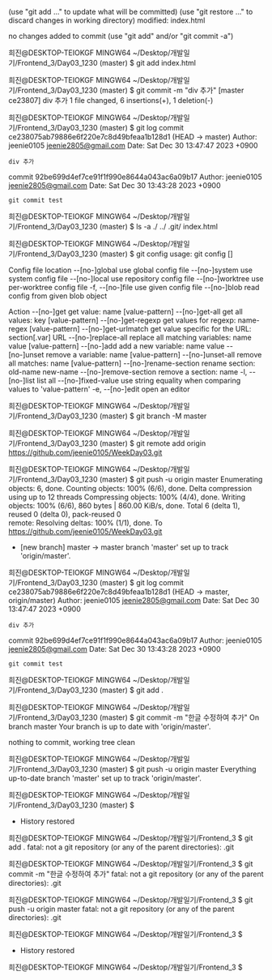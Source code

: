   (use "git add <file>..." to update what will be committed)
  (use "git restore <file>..." to discard changes in working directory)
        modified:   index.html

no changes added to commit (use "git add" and/or "git commit -a")

희진@DESKTOP-TEIOKGF MINGW64 ~/Desktop/개발일기/Frontend_3/Day03_1230 (master)
$ git add index.html

희진@DESKTOP-TEIOKGF MINGW64 ~/Desktop/개발일기/Frontend_3/Day03_1230 (master)
$ git commit -m "div 추가"
[master ce23807] div 추가
 1 file changed, 6 insertions(+), 1 deletion(-)

희진@DESKTOP-TEIOKGF MINGW64 ~/Desktop/개발일기/Frontend_3/Day03_1230 (master)
$ git log
commit ce238075ab79886e6f220e7c8d49bfeaa1b128d1 (HEAD -> master)
Author: jeenie0105 <jeenie2805@gmail.com>
Date:   Sat Dec 30 13:47:47 2023 +0900

    div 추가

commit 92be699d4ef7ce91f1f990e8644a043ac6a09b17
Author: jeenie0105 <jeenie2805@gmail.com>
Date:   Sat Dec 30 13:43:28 2023 +0900

    git commit test

희진@DESKTOP-TEIOKGF MINGW64 ~/Desktop/개발일기/Frontend_3/Day03_1230 (master)
$ ls -a
./  ../  .git/  index.html

희진@DESKTOP-TEIOKGF MINGW64 ~/Desktop/개발일기/Frontend_3/Day03_1230 (master)
$ git config
usage: git config [<options>]

Config file location
    --[no-]global         use global config file
    --[no-]system         use system config file
    --[no-]local          use repository config file
    --[no-]worktree       use per-worktree config file
    -f, --[no-]file <file>
                          use given config file
    --[no-]blob <blob-id> read config from given blob object

Action
    --[no-]get            get value: name [value-pattern]
    --[no-]get-all        get all values: key [value-pattern]
    --[no-]get-regexp     get values for regexp: name-regex [value-pattern]
    --[no-]get-urlmatch   get value specific for the URL: section[.var] URL
    --[no-]replace-all    replace all matching variables: name value [value-pattern]
    --[no-]add            add a new variable: name value
    --[no-]unset          remove a variable: name [value-pattern]
    --[no-]unset-all      remove all matches: name [value-pattern]
    --[no-]rename-section rename section: old-name new-name
    --[no-]remove-section remove a section: name
    -l, --[no-]list       list all
    --[no-]fixed-value    use string equality when comparing values to 'value-pattern'
    -e, --[no-]edit       open an editor

희진@DESKTOP-TEIOKGF MINGW64 ~/Desktop/개발일기/Frontend_3/Day03_1230 (master)
$ git branch -M master

희진@DESKTOP-TEIOKGF MINGW64 ~/Desktop/개발일기/Frontend_3/Day03_1230 (master)
$ git remote add origin https://github.com/jeenie0105/WeekDay03.git

희진@DESKTOP-TEIOKGF MINGW64 ~/Desktop/개발일기/Frontend_3/Day03_1230 (master)
$ git push -u origin master
Enumerating objects: 6, done.
Counting objects: 100% (6/6), done.
Delta compression using up to 12 threads
Compressing objects: 100% (4/4), done.
Writing objects: 100% (6/6), 860 bytes | 860.00 KiB/s, done.
Total 6 (delta 1), reused 0 (delta 0), pack-reused 0        
remote: Resolving deltas: 100% (1/1), done.
To https://github.com/jeenie0105/WeekDay03.git
 * [new branch]      master -> master
branch 'master' set up to track 'origin/master'.

희진@DESKTOP-TEIOKGF MINGW64 ~/Desktop/개발일기/Frontend_3/Day03_1230 (master)
$ git log
commit ce238075ab79886e6f220e7c8d49bfeaa1b128d1 (HEAD -> master, origin/master)
Author: jeenie0105 <jeenie2805@gmail.com>
Date:   Sat Dec 30 13:47:47 2023 +0900

    div 추가

commit 92be699d4ef7ce91f1f990e8644a043ac6a09b17
Author: jeenie0105 <jeenie2805@gmail.com>
Date:   Sat Dec 30 13:43:28 2023 +0900

    git commit test

희진@DESKTOP-TEIOKGF MINGW64 ~/Desktop/개발일기/Frontend_3/Day03_1230 (master)
$ git add .

희진@DESKTOP-TEIOKGF MINGW64 ~/Desktop/개발일기/Frontend_3/Day03_1230 (master)
$ git commit -m "한글 수정하여 추가"
On branch master
Your branch is up to date with 'origin/master'.

nothing to commit, working tree clean

희진@DESKTOP-TEIOKGF MINGW64 ~/Desktop/개발일기/Frontend_3/Day03_1230 (master)
$ git push -u origin master
Everything up-to-date
branch 'master' set up to track 'origin/master'.

희진@DESKTOP-TEIOKGF MINGW64 ~/Desktop/개발일기/Frontend_3/Day03_1230 (master)
$
 *  History restored 


희진@DESKTOP-TEIOKGF MINGW64 ~/Desktop/개발일기/Frontend_3
$ git add .
fatal: not a git repository (or any of the parent directories): .git

희진@DESKTOP-TEIOKGF MINGW64 ~/Desktop/개발일기/Frontend_3
$ git commit -m "한글 수정하여 추가"
fatal: not a git repository (or any of the parent directories): .git

희진@DESKTOP-TEIOKGF MINGW64 ~/Desktop/개발일기/Frontend_3
$ git push -u origin master
fatal: not a git repository (or any of the parent directories): .git

희진@DESKTOP-TEIOKGF MINGW64 ~/Desktop/개발일기/Frontend_3
$
 *  History restored 


희진@DESKTOP-TEIOKGF MINGW64 ~/Desktop/개발일기/Frontend_3
$